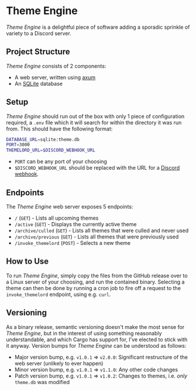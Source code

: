 # Theme Engine

_Theme Engine_ is a delightful piece of software adding a sporadic sprinkle of variety to a Discord
server.

## Project Structure
_Theme Engine_ consists of 2 components:
- A web server, written using [axum](https://github.com/tokio-rs/axum)
- An [SQLite](https://www.sqlite.org/) database

## Setup
_Theme Engine_ should run out of the box with only 1 piece of configuration required, a `.env` file
which it will search for within the directory it was run from. This should have the following
format:
```bash
DATABASE_URL=sqlite:theme.db
PORT=3000
THEMELORD_URL=$DISCORD_WEBHOOK_URL
```

- `PORT` can be any port of your choosing
- `$DISCORD_WEBHOOK_URL` should be replaced with the URL for a
[Discord webhook](https://discord.com/developers/docs/resources/webhook). 

## Endpoints

The _Theme Engine_ web server exposes 5 endpoints:
- `/` (`GET`) - Lists all upcoming themes
- `/active` (`GET`) - Displays the currently active theme
- `/archive/culled` (`GET`) - Lists all themes that were culled and never used
- `/archive/previous` (`GET`) - Lists all themes that were previously used
- `/invoke_themelord` (`POST`) - Selects a new theme

## How to Use
To run _Theme Engine_, simply copy the files from the GitHub release over to a Linux server of your
choosing, and run the contained binary. Selecting a theme can then be done by running a cron job
to fire off a request to the `invoke_themelord` endpoint, using e.g. `curl`.

## Versioning
As a binary release, semantic versioning doesn't make the most sense for _Theme Engine_, but in
the interest of using something reasonably understandable, and which Cargo has support for, I've
elected to stick with it anyway. Version bumps for _Theme Engine_ can be understood as follows:

- Major version bump, e.g. `v1.0.1` => `v2.0.0`: Significant restructure of the web server
(unlikely to ever happen)
- Minor version bump, e.g. `v1.0.1` => `v1.1.0`: Any other code changes
- Patch version bump, e.g. `v1.0.1` => `v1.0.2`: Changes to themes, i.e. _only_ `theme.db` was
modified